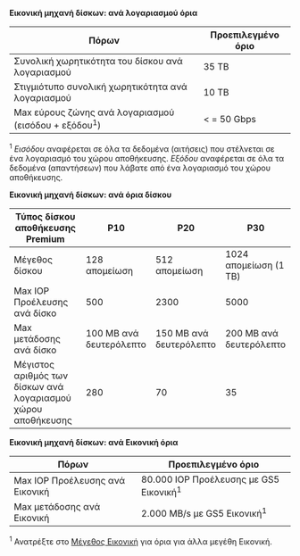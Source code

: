 **Εικονική μηχανή δίσκων: ανά λογαριασμού όρια**

Πόρων|Προεπιλεγμένο όριο
---|---
Συνολική χωρητικότητα του δίσκου ανά λογαριασμού|35 TB
Στιγμιότυπο συνολική χωρητικότητα ανά λογαριασμού|10 TB
Max εύρους ζώνης ανά λογαριασμού (εισόδου + εξόδου<sup>1</sup>)|< = 50 Gbps

<sup>1</sup> *Εισόδου* αναφέρεται σε όλα τα δεδομένα (αιτήσεις) που στέλνεται σε ένα λογαριασμό του χώρου αποθήκευσης. *Εξόδου* αναφέρεται σε όλα τα δεδομένα (απαντήσεων) που λάβατε από ένα λογαριασμό του χώρου αποθήκευσης.

**Εικονική μηχανή δίσκων: ανά όρια δίσκου**

Τύπος δίσκου αποθήκευσης Premium | P10 | Ρ20 | P30
---|---|---|---
Μέγεθος δίσκου | 128 απομείωση | 512 απομείωση | 1024 απομείωση (1 TB)
Max IOP Προέλευσης ανά δίσκο | 500 | 2300 | 5000
Max μετάδοσης ανά δίσκο | 100 MB ανά δευτερόλεπτο | 150 MB ανά δευτερόλεπτο | 200 MB ανά δευτερόλεπτο
Μέγιστος αριθμός των δίσκων ανά λογαριασμού χώρου αποθήκευσης | 280 | 70 | 35

**Εικονική μηχανή δίσκων: ανά Εικονική όρια**

Πόρων|Προεπιλεγμένο όριο
---|---
Max IOP Προέλευσης ανά Εικονική|80.000 IOP Προέλευσης με GS5 Εικονική<sup>1</sup>
Max μετάδοσης ανά Εικονική|2.000 MB/s με GS5 Εικονική<sup>1</sup>

<sup>1</sup> Ανατρέξτε στο [Μέγεθος Εικονική](../articles/virtual-machines/virtual-machines-linux-sizes.md) για όρια για άλλα μεγέθη Εικονική. 
